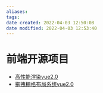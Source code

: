 ```yaml
---
aliases: 
tags: 
date created: 2022-04-03 12:50:08
date modified: 2022-04-03 12:53:40
---
```


# 前端开源项目

- [高性能渲染vue2.0](http://www.umyui.com/)
- [拖拽栅格布局系统vue2.0](https://jbaysolutions.github.io/vue-grid-layout/zh/)

